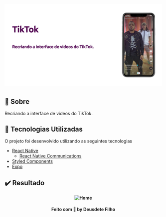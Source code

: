 <h1 align="center">
  <img src="/github/logo.png">
<br>

<a id="sobre"></a>

## :bookmark: Sobre

Recriando a interface de videos do TikTok.

## :rocket: Tecnologias Utilizadas

O projeto foi desenvolvido utilizando as seguintes tecnologias

- [React Native](https://reactnative.dev/)
  - [React Native Communications](react-native-communications)
- [Styled Components](https://styled-components.com/)
- [Expo](https://expo.io/)

## :heavy_check_mark: Resultado

<h4 align="center">
    <img alt="Home" title="#home" width="450px" src="github/gif.gif">
</h4>

<h4 align="center">
    Feito com 💜 by Deusdete Filho</a>
</h4>
